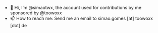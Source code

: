 - 👋 Hi, I’m @simaotwx, the account used for contributions by me sponsored by @toowoxx
- 📫 How to reach me: Send me an email to simao.gomes [at] toowoxx [dot] de
